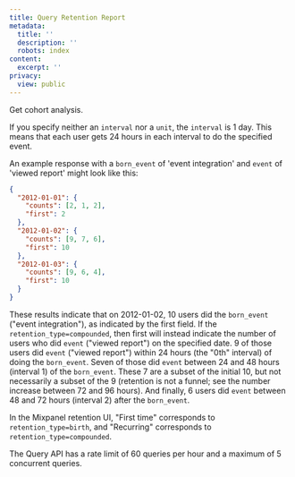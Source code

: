 ```yaml
---
title: Query Retention Report
metadata:
  title: ''
  description: ''
  robots: index
content:
  excerpt: ''
privacy:
  view: public
---
```

Get cohort analysis.

If you specify neither an `interval` nor a `unit`, the `interval` is 1 day. This means that each user gets 24 hours in each interval to do the specified event.

An example response with a `born_event` of 'event integration' and `event` of 'viewed report' might look like this:

```json
{
  "2012-01-01": {
    "counts": [2, 1, 2],
    "first": 2
  },
  "2012-01-02": {
    "counts": [9, 7, 6],
    "first": 10
  },
  "2012-01-03": {
    "counts": [9, 6, 4],
    "first": 10
  }
}
```

These results indicate that on 2012-01-02, 10 users did the `born_event` (\"event integration\"), as indicated by the first field. If the `retention_type=compounded`, then first will instead indicate the number of users who did `event` (\"viewed report\") on the specified date. 9 of those users did `event` (\"viewed report\") within 24 hours (the \"0th\" interval) of doing the `born_event`. Seven of those did `event` between 24 and 48 hours (interval 1) of the `born_event`. These 7 are a subset of the initial 10, but not necessarily a subset of the 9 (retention is not a funnel; see the number increase between 72 and 96 hours). And finally, 6 users did `event` between 48 and 72 hours (interval 2) after the `born_event`.

In the Mixpanel retention UI, \"First time\" corresponds to `retention_type=birth`, and \"Recurring\" corresponds to `retention_type=compounded`.

The Query API has a rate limit of 60 queries per hour and a maximum of 5 concurrent queries.
